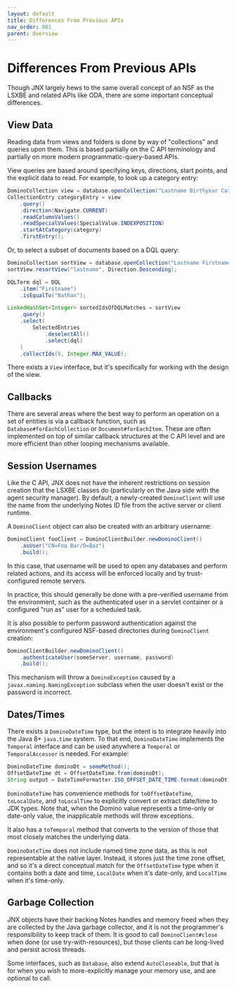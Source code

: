 ```yaml
---
layout: default
title: Differences From Previous APIs
nav_order: 001
parent: Overview
---
```

# Differences From Previous APIs

Though JNX largely hews to the same overall concept of an NSF as the LSXBE and related APIs like ODA, there are some important conceptual differences.

## View Data

Reading data from views and folders is done by way of "collections" and queries upon them. This is based partially on the C API terminology and partially on more modern programmatic-query-based APIs.

View queries are based around specifying keys, directions, start points, and the explicit data to read. For example, to look up a category entry:

```java
DominoCollection view = database.openCollection("Lastname Birthyear Categorized");
CollectionEntry categoryEntry = view
    .query()
    .direction(Navigate.CURRENT)
    .readColumnValues()
    .readSpecialValues(SpecialValue.INDEXPOSITION)
    .startAtCategory(category)
    .firstEntry();
```

Or, to select a subset of documents based on a DQL query:

```java
DominoCollection sortView = database.openCollection("Lastname Firstname Flat");
sortView.resortView("lastname", Direction.Descending);

DQLTerm dql = DQL
    .item("Firstname")
    .isEqualTo("Nathan");

LinkedHashSet<Integer> sortedIdsOfDQLMatches = sortView
    .query()
    .select(
        SelectedEntries
            .deselectAll()
            .select(dql)
    )
    .collectIds(0, Integer.MAX_VALUE);
```

There exists a `View` interface, but it's specifically for working with the design of the view.

## Callbacks

There are several areas where the best way to perform an operation on a set of entities is via a callback function, such as `Database#forEachCollection` or `Document#forEachItem`. These are often implemented on top of similar callback structures at the C API level and are more efficient than other looping mechanisms available.

## Session Usernames

Like the C API, JNX does not have the inherent restrictions on session creation that the LSXBE classes do (particularly on the Java side with the agent security manager). By default, a newly-created `DominoClient` will use the name from the underlying Notes ID file from the active server or client runtime.

A `DominoClient` object can also be created with an arbitrary username:

```java
DominoClient fooClient = DominoClientBuilder.newDominoClient()
    .asUser("CN=Foo Bar/O=Baz")
    .build();
```

In this case, that username will be used to open any databases and perform related actions, and its access will be enforced locally and by trust-configured remote servers.

In practice, this should generally be done with a pre-verified username from the environment, such as the authenticated user in a servlet container or a configured "run as" user for a scheduled task.

It is also possible to perform password authentication against the environment's configured NSF-based directories during `DominoClient` creation:

```java
DominoClientBuilder.newDominoClient()
    .authenticateUser(someServer, username, password)
    .build();
```

This mechanism will throw a `DominoException` caused by a  `javax.naming.NamingException` subclass when the user doesn't exist or the password is incorrect.

## Dates/Times

There exists a `DominoDateTime` type, but the intent is to integrate heavily into the Java 8+ `java.time` system. To that end, `DominoDateTime` implements the `Temporal` interface and can be used anywhere a `Temporal` or `TemporalAccessor` is needed. For example:

```java
DominoDateTime dominoDt = someMethod();
OffsetDateTime dt = OffsetDateTime.from(dominoDt);
String output = DateTimeFormatter.ISO_OFFSET_DATE_TIME.format(dominoDt);
```

`DominoDateTime` has convenience methods for `toOffsetDateTime`, `toLocalDate`, and `toLocalTime` to explicitly convert or extract date/time to JDK types. Note that, when the Domino value represents a time-only or date-only value, the inapplicable methods will throw exceptions.

It also has a `toTemporal` method that converts to the version of those that most closely matches the underlying data.

`DominoDateTime` does not include named time zone data, as this is not representable at the native layer. Instead, it stores just the time zone offset, and so it's a direct conceptual match for the `OffsetDateTime` type when it contains both a date and time, `LocalDate` when it's date-only, and `LocalTime` when it's time-only.

## Garbage Collection

JNX objects have their backing Notes handles and memory freed when they are collected by the Java garbage collector, and it is not the programmer's responsibility to keep track of them. It is good to call `DominoClient#close` when done (or use try-with-resources), but those clients can be long-lived and persist across threads.

Some interfaces, such as `Database`, also extend `AutoCloseable`, but that is for when you wish to more-explicitly manage your memory use, and are optional to call.